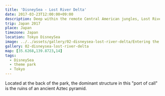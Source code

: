 ```yaml
---
title: 'DisneySea - Lost River Delta'
date: 2017-03-23T12:00:00+09:00
description: Deep within the remote Central American jungles, Lost River Delta represents the ruins of an ancient civilization.
trip: Japan 2017
place: Japan
timezone: Japan
location: Tokyo DisneySea
image: ../../assets/gallery/02-disneysea-lost-river-delta/Entering the tunnel.jpeg
gallery: 02-disneysea-lost-river-delta
map: [35.6268,139.8723,14]
tags:
  - DisneySea
  - theme park
  - Tokyo
---
```

Located at the back of the park, the dominant structure in this "port of call" is the ruins of an ancient Aztec pyramid.
